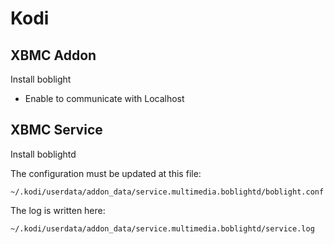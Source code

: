 # Kodi

## XBMC Addon

Install 
boblight 

- Enable to communicate with Localhost

## XBMC Service

Install
boblightd

The configuration must be updated at this file:
```
~/.kodi/userdata/addon_data/service.multimedia.boblightd/boblight.conf
```

The log is written here: 
```
~/.kodi/userdata/addon_data/service.multimedia.boblightd/service.log
```
